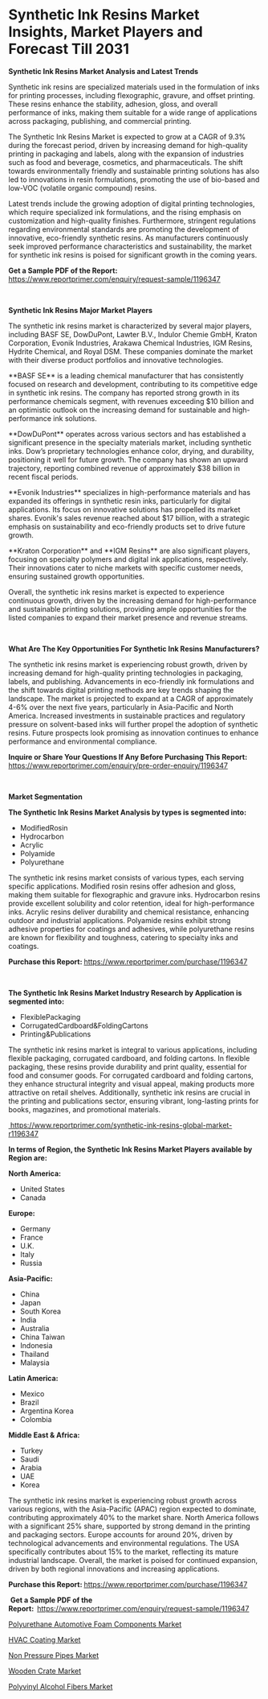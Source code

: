 <p><h1>Synthetic Ink Resins Market Insights, Market Players and Forecast Till 2031</h1></p><p><strong>Synthetic Ink Resins Market Analysis and Latest Trends</strong></p>
<p><p>Synthetic ink resins are specialized materials used in the formulation of inks for printing processes, including flexographic, gravure, and offset printing. These resins enhance the stability, adhesion, gloss, and overall performance of inks, making them suitable for a wide range of applications across packaging, publishing, and commercial printing.</p><p>The Synthetic Ink Resins Market is expected to grow at a CAGR of 9.3% during the forecast period, driven by increasing demand for high-quality printing in packaging and labels, along with the expansion of industries such as food and beverage, cosmetics, and pharmaceuticals. The shift towards environmentally friendly and sustainable printing solutions has also led to innovations in resin formulations, promoting the use of bio-based and low-VOC (volatile organic compound) resins.</p><p>Latest trends include the growing adoption of digital printing technologies, which require specialized ink formulations, and the rising emphasis on customization and high-quality finishes. Furthermore, stringent regulations regarding environmental standards are promoting the development of innovative, eco-friendly synthetic resins. As manufacturers continuously seek improved performance characteristics and sustainability, the market for synthetic ink resins is poised for significant growth in the coming years.</p></p>
<p><strong>Get a Sample PDF of the Report:&nbsp;</strong> <a href="https://www.reportprimer.com/enquiry/request-sample/1196347">https://www.reportprimer.com/enquiry/request-sample/1196347</a></p>
<p>&nbsp;</p>
<p><strong>Synthetic Ink Resins Major Market Players</strong></p>
<p><p>The synthetic ink resins market is characterized by several major players, including BASF SE, DowDuPont, Lawter B.V., Indulor Chemie GmbH, Kraton Corporation, Evonik Industries, Arakawa Chemical Industries, IGM Resins, Hydrite Chemical, and Royal DSM. These companies dominate the market with their diverse product portfolios and innovative technologies.</p><p>**BASF SE** is a leading chemical manufacturer that has consistently focused on research and development, contributing to its competitive edge in synthetic ink resins. The company has reported strong growth in its performance chemicals segment, with revenues exceeding $10 billion and an optimistic outlook on the increasing demand for sustainable and high-performance ink solutions.</p><p>**DowDuPont** operates across various sectors and has established a significant presence in the specialty materials market, including synthetic inks. Dow’s proprietary technologies enhance color, drying, and durability, positioning it well for future growth. The company has shown an upward trajectory, reporting combined revenue of approximately $38 billion in recent fiscal periods.</p><p>**Evonik Industries** specializes in high-performance materials and has expanded its offerings in synthetic resin inks, particularly for digital applications. Its focus on innovative solutions has propelled its market shares. Evonik's sales revenue reached about $17 billion, with a strategic emphasis on sustainability and eco-friendly products set to drive future growth.</p><p>**Kraton Corporation** and **IGM Resins** are also significant players, focusing on specialty polymers and digital ink applications, respectively. Their innovations cater to niche markets with specific customer needs, ensuring sustained growth opportunities.</p><p>Overall, the synthetic ink resins market is expected to experience continuous growth, driven by the increasing demand for high-performance and sustainable printing solutions, providing ample opportunities for the listed companies to expand their market presence and revenue streams.</p></p>
<p>&nbsp;</p>
<p><strong>What Are The Key Opportunities For Synthetic Ink Resins Manufacturers?</strong></p>
<p><p>The synthetic ink resins market is experiencing robust growth, driven by increasing demand for high-quality printing technologies in packaging, labels, and publishing. Advancements in eco-friendly ink formulations and the shift towards digital printing methods are key trends shaping the landscape. The market is projected to expand at a CAGR of approximately 4-6% over the next five years, particularly in Asia-Pacific and North America. Increased investments in sustainable practices and regulatory pressure on solvent-based inks will further propel the adoption of synthetic resins. Future prospects look promising as innovation continues to enhance performance and environmental compliance.</p></p>
<p><strong>Inquire or Share Your Questions If Any Before Purchasing This Report:</strong> <a href="https://www.reportprimer.com/enquiry/pre-order-enquiry/1196347">https://www.reportprimer.com/enquiry/pre-order-enquiry/1196347</a></p>
<p>&nbsp;</p>
<p><strong>Market Segmentation</strong></p>
<p><strong>The Synthetic Ink Resins Market Analysis by types is segmented into:</strong></p>
<p><ul><li>ModifiedRosin</li><li>Hydrocarbon</li><li>Acrylic</li><li>Polyamide</li><li>Polyurethane</li></ul></p>
<p><p>The synthetic ink resins market consists of various types, each serving specific applications. Modified rosin resins offer adhesion and gloss, making them suitable for flexographic and gravure inks. Hydrocarbon resins provide excellent solubility and color retention, ideal for high-performance inks. Acrylic resins deliver durability and chemical resistance, enhancing outdoor and industrial applications. Polyamide resins exhibit strong adhesive properties for coatings and adhesives, while polyurethane resins are known for flexibility and toughness, catering to specialty inks and coatings.</p></p>
<p><strong>Purchase this Report:&nbsp;</strong><a href="https://www.reportprimer.com/purchase/1196347">https://www.reportprimer.com/purchase/1196347</a></p>
<p>&nbsp;</p>
<p><strong>The Synthetic Ink Resins Market Industry Research by Application is segmented into:</strong></p>
<p><ul><li>FlexiblePackaging</li><li>CorrugatedCardboard&FoldingCartons</li><li>Printing&Publications</li></ul></p>
<p><p>The synthetic ink resins market is integral to various applications, including flexible packaging, corrugated cardboard, and folding cartons. In flexible packaging, these resins provide durability and print quality, essential for food and consumer goods. For corrugated cardboard and folding cartons, they enhance structural integrity and visual appeal, making products more attractive on retail shelves. Additionally, synthetic ink resins are crucial in the printing and publications sector, ensuring vibrant, long-lasting prints for books, magazines, and promotional materials.</p></p>
<p><a href="https://www.reportprimer.com/synthetic-ink-resins-global-market-r1196347">&nbsp;https://www.reportprimer.com/synthetic-ink-resins-global-market-r1196347</a></p>
<p><strong>In terms of Region, the Synthetic Ink Resins Market Players available by Region are:</strong></p>
<p>
    <p> <strong> North America: </strong>
        <ul>
            <li>United States</li>
            <li>Canada</li>
        </ul>
        </p> 
    <p> <strong> Europe: </strong>
        <ul>
            <li>Germany</li>
            <li>France</li>
            <li>U.K.</li>
            <li>Italy</li>
            <li>Russia</li>
        </ul>
        </p> 
    <p> <strong> Asia-Pacific: </strong>
        <ul>
            <li>China</li>
            <li>Japan</li>
            <li>South Korea</li>
            <li>India</li>
            <li>Australia</li>
            <li>China Taiwan</li>
            <li>Indonesia</li>
            <li>Thailand</li>
            <li>Malaysia</li>
        </ul>
        </p> 
    <p> <strong> Latin America: </strong>
        <ul>
            <li>Mexico</li>
            <li>Brazil</li>
            <li>Argentina Korea</li>
            <li>Colombia</li>
        </ul>
        </p> 
    <p> <strong> Middle East & Africa: </strong>
        <ul>
            <li>Turkey</li>
            <li>Saudi</li>
            <li>Arabia</li>
            <li>UAE</li>
            <li>Korea</li>
        </ul>
    </p>
    </p>
<p><p>The synthetic ink resins market is experiencing robust growth across various regions, with the Asia-Pacific (APAC) region expected to dominate, contributing approximately 40% to the market share. North America follows with a significant 25% share, supported by strong demand in the printing and packaging sectors. Europe accounts for around 20%, driven by technological advancements and environmental regulations. The USA specifically contributes about 15% to the market, reflecting its mature industrial landscape. Overall, the market is poised for continued expansion, driven by both regional innovations and increasing applications.</p></p>
<p><strong>Purchase this Report: </strong><a href="https://www.reportprimer.com/purchase/1196347">https://www.reportprimer.com/purchase/1196347</a></p>
<p>&nbsp;<strong>Get a Sample PDF of the Report:&nbsp;&nbsp;</strong><a href="https://www.reportprimer.com/enquiry/request-sample/1196347">https://www.reportprimer.com/enquiry/request-sample/1196347</a></p>
<p><strong></strong></p>
<p><p><a href="https://issuu.com/reportprime-2/docs/polyurethane-automotive-foam-compon_b4d794f447eb8d">Polyurethane Automotive Foam Components Market</a></p><p><a href="https://www.linkedin.com/pulse/hvac-coating-market-investigation-industry-evolution-forecast-mmmee?trackingId=EDuCblSgQsqcC46tE%2Bkcvg%3D%3D">HVAC Coating Market</a></p><p><a href="https://www.linkedin.com/pulse/strategic-market-insights-navigating-global-non-pressure-pipes-kuwxe?trackingId=lhmHYP8TR5ipfvibAGVq8g%3D%3D">Non Pressure Pipes Market</a></p><p><a href="https://issuu.com/reportprime-2/docs/wooden-crate-market-size-2030.pptx_065fa1761a242f">Wooden Crate Market</a></p><p><a href="https://medium.com/@ikfwpqvz69/insights-into-the-polyvinyl-alcohol-fibers-market-market-players-market-size-geographical-db11a6cc24af?postPublishedType=repub">Polyvinyl Alcohol Fibers Market</a></p></p>